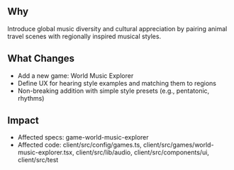 ## Why
Introduce global music diversity and cultural appreciation by pairing animal travel scenes with regionally inspired musical styles.

## What Changes
- Add a new game: World Music Explorer
- Define UX for hearing style examples and matching them to regions
- Non-breaking addition with simple style presets (e.g., pentatonic, rhythms)

## Impact
- Affected specs: game-world-music-explorer
- Affected code: client/src/config/games.ts, client/src/games/world-music-explorer.tsx, client/src/lib/audio, client/src/components/ui, client/src/test

